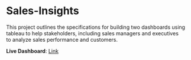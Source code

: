 # Sales-Insights
This project outlines the specifications for building two dashboards using tableau to help stakeholders, including sales managers and executives to analyze sales performance and customers.

**Live Dashboard**: [Link](https://public.tableau.com/views/SalesDashboard_17231336193840/SalesDashboard?:language=en-US&:sid=&:redirect=auth&:display_count=n&:origin=viz_share_link)
